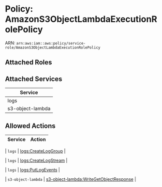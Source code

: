 # Policy: AmazonS3ObjectLambdaExecutionRolePolicy

ARN: `arn:aws:iam::aws:policy/service-role/AmazonS3ObjectLambdaExecutionRolePolicy`

## Attached Roles

## Attached Services

| Service |
|---------|
| logs |
| s3-object-lambda |

## Allowed Actions

| Service | Action |
|:-------:|--------|

| `logs` | [logs:CreateLogGroup](../actions.md#logs:createloggroup) |

| `logs` | [logs:CreateLogStream](../actions.md#logs:createlogstream) |

| `logs` | [logs:PutLogEvents](../actions.md#logs:putlogevents) |

| `s3-object-lambda` | [s3-object-lambda:WriteGetObjectResponse](../actions.md#s3-object-lambda:writegetobjectresponse) |
